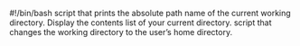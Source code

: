 #!/bin/bash
script that prints the absolute path name of the current working directory.
Display the contents list of your current directory.
script that changes the working directory to the user’s home directory.

